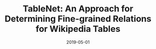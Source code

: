 ---
title: "TableNet: An Approach for Determining Fine-grained Relations for Wikipedia Tables"
collection: publications
permalink: /publication/2019-DBLP_conf_www_FetahuAK19
date: 2019-05-01
venue: 'The World Wide Web Conference, WWW 2019, San Francisco, CA, USA, May 13-17, 2019'
---